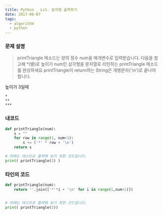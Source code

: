 ```yaml
---
title: Python _ Lv1. 삼각형 출력하기
date: 2017-06-07
tags:
  - algorithm
  - python
---
```


### 문제 설명

> printTriangle 메소드는 양의 정수 num을 매개변수로 입력받습니다.
다음을 참고해 *(별)로 높이가 num인 삼각형을 문자열로 리턴하는 printTriangle 메소드를 완성하세요
printTriangle이 return하는 String은 개행문자('\n')로 끝나야 합니다.

높이가 3일때

	*
	**
	***

### 내코드

```python
def printTriangle(num):
    s = ""
    for row in range(1, num+1):
        s += ('*' * row + '\n')
    return s

# 아래는 테스트로 출력해 보기 위한 코드입니다.
print( printTriangle(3) )
```


### 타인의 코드

```python
def printTriangle(num):
    return ''.join(['*'*i + '\n' for i in range(1,num+1)])


# 아래는 테스트로 출력해 보기 위한 코드입니다.
print( printTriangle(3))
```
